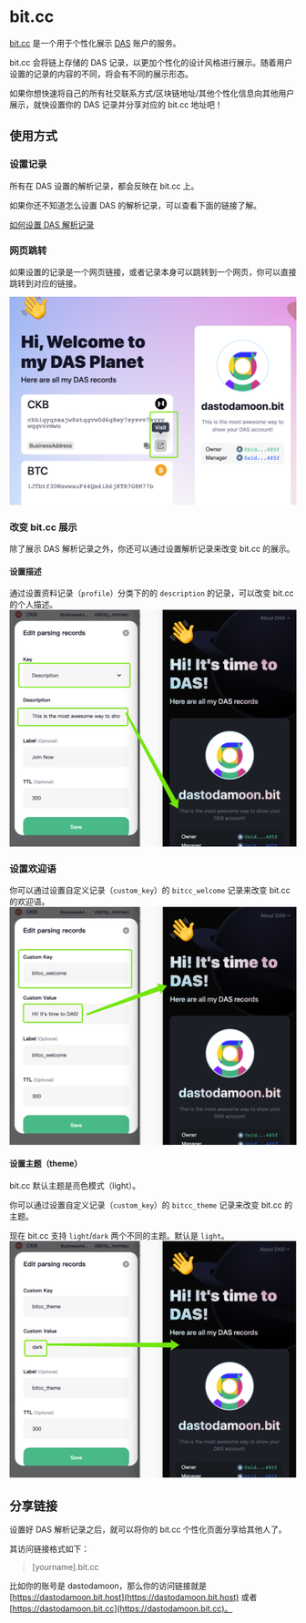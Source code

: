 # bit.cc

[bit.cc](https://bit.cc) 是一个用于个性化展示 [DAS](https://da.systems) 账户的服务。

bit.cc 会将链上存储的 DAS 记录，以更加个性化的设计风格进行展示。随着用户设置的记录的内容的不同，将会有不同的展示形态。

如果你想快速将自己的所有社交联系方式/区块链地址/其他个性化信息向其他用户展示，就快设置你的 DAS 记录并分享对应的 bit.cc 地址吧！

## 使用方式

### 设置记录
所有在 DAS 设置的解析记录，都会反映在 bit.cc 上。

如果你还不知道怎么设置 DAS 的解析记录，可以查看下面的链接了解。

[如何设置 DAS 解析记录](https://mp.weixin.qq.com/s/9LWZES3CxyQGTPP3t0AJPA)

### 网页跳转
如果设置的记录是一个网页链接，或者记录本身可以跳转到一个网页，你可以直接跳转到对应的链接。

![跳转网页](./docs/visit.png)

### 改变 bit.cc 展示
除了展示 DAS 解析记录之外，你还可以通过设置解析记录来改变 bit.cc 的展示。

#### 设置描述
通过设置资料记录（`profile`）分类下的的 `description` 的记录，可以改变 bit.cc 的个人描述。
![设置描述](./docs/set_description.png)

### 设置欢迎语
你可以通过设置自定义记录（`custom_key`）的 `bitcc_welcome` 记录来改变 bit.cc 的欢迎语。
![设置欢迎语](./docs/set_welcome.png)

#### 设置主题（theme）
bit.cc 默认主题是亮色模式（light）。

你可以通过设置自定义记录（`custom_key`）的 `bitcc_theme` 记录来改变 bit.cc 的主题。

现在 bit.cc 支持 `light`/`dark` 两个不同的主题。默认是 `light`。
![设置主题](./docs/theme_dark.png)

## 分享链接
设置好 DAS 解析记录之后，就可以将你的 bit.cc 个性化页面分享给其他人了。

其访问链接格式如下：

> [yourname].bit.cc

比如你的账号是 dastodamoon，那么你的访问链接就是 [https://dastodamoon.bit.host](https://dastodamoon.bit.host) 或者 [https://dastodamoon.bit.cc](https://dastodamoon.bit.cc)。

